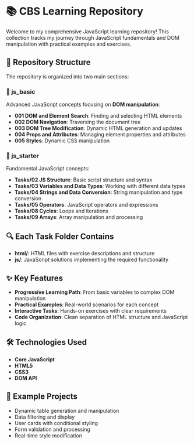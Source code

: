 # 📚 CBS Learning Repository

Welcome to my comprehensive JavaScript learning repository! This collection tracks my journey through JavaScript fundamentals and DOM manipulation with practical examples and exercises.

## 📂 Repository Structure

The repository is organized into two main sections:

### 🚀 js_basic
Advanced JavaScript concepts focusing on **DOM manipulation**:

- **001 DOM and Element Search**: Finding and selecting HTML elements
- **002 DOM Navigation**: Traversing the document tree
- **003 DOM Tree Modification**: Dynamic HTML generation and updates
- **004 Props and Attributes**: Managing element properties and attributes
- **005 Styles**: Dynamic CSS manipulation

### 🌱 js_starter
Fundamental JavaScript concepts:

- **Tasks/02 JS Structure**: Basic script structure and syntax
- **Tasks/03 Variables and Data Types**: Working with different data types
- **Tasks/04 Strings and Data Conversion**: String manipulation and type conversion
- **Tasks/05 Operators**: JavaScript operators and expressions
- **Tasks/08 Cycles**: Loops and iterations
- **Tasks/09 Arrays**: Array manipulation and processing

## 🔍 Each Task Folder Contains

- **html/**: HTML files with exercise descriptions and structure
- **js/**: JavaScript solutions implementing the required functionality

## ✨ Key Features

- **Progressive Learning Path**: From basic variables to complex DOM manipulation
- **Practical Examples**: Real-world scenarios for each concept
- **Interactive Tasks**: Hands-on exercises with clear requirements
- **Code Organization**: Clean separation of HTML structure and JavaScript logic

## 🛠 Technologies Used

- **Core JavaScript**
- **HTML5**
- **CSS3**
- **DOM API**

## 🧩 Example Projects

- Dynamic table generation and manipulation
- Data filtering and display
- User cards with conditional styling
- Form validation and processing
- Real-time style modification
